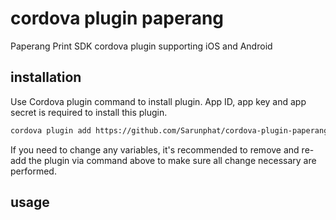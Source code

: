 # cordova plugin paperang
Paperang Print SDK cordova plugin supporting iOS and Android

## installation
Use Cordova plugin command to install plugin. App ID, app key and app secret is required to install this plugin.

```bash
cordova plugin add https://github.com/Sarunphat/cordova-plugin-paperang.git --variable APP_ID=YOUR_APP_ID --variable APP_KEY=YOUR_APP_KEY --variable APP_SECRET=YOUR_APP_SECRET
```

If you need to change any variables, it's recommended to remove and re-add the plugin via command above to make sure all change necessary are performed.

## usage
